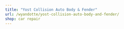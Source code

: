 ```yaml
---
title: "Yost Collision Auto Body & Fender"
url: /wyandotte/yost-collision-auto-body-and-fender/
shop: car repair
---
```

